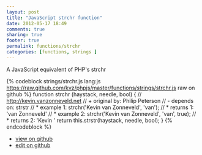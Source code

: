 ```yaml
---
layout: post
title: "JavaScript strchr function"
date: 2012-05-17 18:49
comments: true
sharing: true
footer: true
permalink: functions/strchr
categories: [functions, strings ]
---
```

A JavaScript equivalent of PHP's strchr
<!-- more -->
{% codeblock strings/strchr.js lang:js https://raw.github.com/kvz/phpjs/master/functions/strings/strchr.js raw on github %}
function strchr (haystack, needle, bool) {
    // http://kevin.vanzonneveld.net
    // +   original by: Philip Peterson
    // -    depends on: strstr
    // *     example 1: strchr('Kevin van Zonneveld', 'van');
    // *     returns 1: 'van Zonneveld'
    // *     example 2: strchr('Kevin van Zonneveld', 'van', true);
    // *     returns 2: 'Kevin '
    return this.strstr(haystack, needle, bool);
}
{% endcodeblock %}
<ul>
 <li><a href="https://github.com/kvz/phpjs/blob/master/functions/strings/strchr.js">view on github</a></li>
 <li><a href="https://github.com/kvz/phpjs/edit/master/functions/strings/strchr.js">edit on github</a></li>
</ul>
